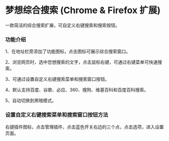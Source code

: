 # 梦想综合搜索 (Chrome & Firefox 扩展)
一款简洁的综合搜索扩展，可自定义右键搜索和搜索按钮。

### 功能介绍
1、在地址栏旁添加了功能图标，点击图标可展示综合搜索窗口。

2、浏览网页时，选中您想搜索的文字，点击鼠标右键，可通过右键菜单可快速搜索。

3、可通过设置自定义右键搜索菜单和搜索窗口按钮。

4、默认支持百度、谷歌、必应、360、搜狗、维基百科和百度百科搜索。

5、自动切换到黑暗模式。

### 设置自定义右键搜索菜单和搜索窗口按钮方法
右键插件图标，点击管理插件，点击蓝色开关右边的三个点，点击选项，进入设置页面。
